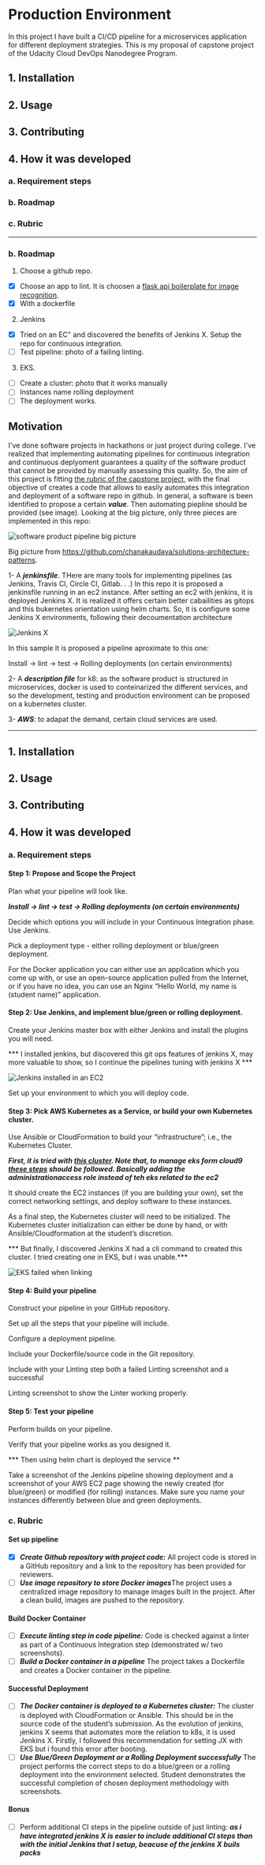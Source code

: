 # Production Environment

In this project I have built a CI/CD pipeline for a microservices application for different deployment strategies. This is my proposal of capstone project of the Udacity Cloud DevOps Nanodegree Program.

## 1. Installation
## 2. Usage
## 3. Contributing
## 4. How it was developed
### a. Requirement steps
### b. Roadmap
### c. Rubric

---------------

### b. Roadmap

1. Choose a github repo.

- [x] Choose an app to lint. It is choosen a [flask api boilerplate for image recognition](https://github.com/ablazleon/gorrilla).
- [x] With a dockerfile

2. Jenkins 
- [X] Tried on an EC" and discovered the benefits of Jenkins X. Setup the repo for continuous integration.
- [ ] Test pipeline: photo of a failing linting.

3. EKS. 
- [ ] Create a cluster: photo that it works manually
- [ ] Instances name rolling deployment
- [ ] The deployment works.

## Motivation

I've done software projects in hackathons or just project during college. I've realized that implementing automating pipelines for continuous integration and continuous deplyoment guarantees a quality of the software product that cannot be provided by manually assessing this quality. So, the aim of this project is fitting [the rubric of the capstone project](https://review.udacity.com/#!/rubrics/2577/view), with the final objective of creates a code that allows to easily automates this integration and deployment of a software repo in github. In general, a software is been identified to propose a certain ***value***. Then automating piepline should be provided (see image). Looking at the big picture, only three pieces are implemented in this repo:

![software product pipeline big picture](https://github.com/chanakaudaya/solutions-architecture-patterns/blob/master/vendor-neutral/images/Enterprise-CICD-Pattern.png)

Big picture from https://github.com/chanakaudaya/solutions-architecture-patterns.

1- A ***jenkinsfile***. THere are many tools for implementing pipelines (as Jenkins, Travis CI, Circle CI, Gitlab. . .) In this repo it is proposed a jenkinsfile running in an ec2 instance. After setting an ec2 with jenkins, it is deployed Jenkins X. It is realized it offers certain better cabailities as gitops and this bukernetes orientation using helm charts. So, it is configure some Jenkins X environments, following their decoumentation architecture

![Jenkins X](https://jenkins-x.io/images/jx-arch.png)

In this sample it is proposed a pipeline aproximate to this one:

Install -> lint -> test -> Rolling deployments (on certain environments)

2- A ***description file*** for k8: as the software product is structured in microservices, docker is used to conteinarized the different services, and so the development, testing and production environment can be proposed on a kubernetes cluster.

3- ***AWS***: to adapat the demand, certain cloud services are used.



-------------------

## 1. Installation
## 2. Usage
## 3. Contributing
## 4. How it was developed

### a. Requirement steps

#### Step 1: Propose and Scope the Project
Plan what your pipeline will look like.

***Install -> lint -> test -> Rolling deployments (on certain environments)***

Decide which options you will include in your Continuous Integration phase.
Use Jenkins.

Pick a deployment type - either rolling deployment or blue/green deployment.

For the Docker application you can either use an application which you come up with, or use an open-source application pulled from the Internet, or if you have no idea, you can use an Nginx “Hello World, my name is (student name)” application.

#### Step 2: Use Jenkins, and implement blue/green or rolling deployment.

Create your Jenkins master box with either Jenkins and install the plugins you will need.

*** I installed jenkins, but discovered this git ops features of jenkins X, may more valuable to show, so I continue the pipelines tuning with jenkins X ***

![Jenkins installed in an EC2](https://github.com/ablazleon/env-k8-jenkins/blob/master/eks/Jenkins.PNG)

Set up your environment to which you will deploy code.


#### Step 3: Pick AWS Kubernetes as a Service, or build your own Kubernetes cluster.
Use Ansible or CloudFormation to build your “infrastructure”; i.e., the Kubernetes Cluster.

***First, it is tried with [this cluster](!https://docs.aws.amazon.com/eks/latest/userguide/getting-started-eksctl.html). Note that, to manage eks form cloud9 [these steps](!https://eksworkshop.com/prerequisites/k8stools/) should be followed. Basically adding the administrationaccess role instead of teh eks related to the ec2***

It should create the EC2 instances (if you are building your own), set the correct networking settings, and deploy software to these instances.

As a final step, the Kubernetes cluster will need to be initialized. The Kubernetes cluster initialization can either be done by hand, or with Ansible/Cloudformation at the student’s discretion.

*** But finally, I discovered Jenkins X had a cli command to created this cluster. I tried creating one in EKS, but i was unable.***

![EKS failed when linking](https://github.com/ablazleon/env-k8-jenkins/blob/master/eks/ProblemEKS.png)

#### Step 4: Build your pipeline

Construct your pipeline in your GitHub repository.

Set up all the steps that your pipeline will include.

Configure a deployment pipeline.

Include your Dockerfile/source code in the Git repository.

Include with your Linting step both a failed Linting screenshot and a successful 

Linting screenshot to show the Linter working properly.

#### Step 5: Test your pipeline

Perform builds on your pipeline.

Verify that your pipeline works as you designed it.

*** Then using helm chart is deployed the service **

Take a screenshot of the Jenkins pipeline showing deployment and a screenshot of your AWS EC2 page showing the newly created (for blue/green) or modified (for rolling) instances. Make sure you name your instances differently between blue and green deployments.

### c. Rubric

#### Set up pipeline

- [x] ***Create Github repository with project code:*** All project code is stored in a GitHub repository and a link to the repository has been provided for reviewers.
- [ ] ***Use image repository to store Docker images***The project uses a centralized image repository to manage images built in the project. After a clean build, images are pushed to the repository.

#### Build Docker Container


- [ ] ***Execute linting step in code pipeline:*** Code is checked against a linter as part of a Continuous Integration step (demonstrated w/ two screenshots).
- [ ] ***Build a Docker container in a pipeline*** The project takes a Dockerfile and creates a Docker container in the pipeline.

#### Successful Deployment


- [ ] ***The Docker container is deployed to a Kubernetes cluster:*** The cluster is deployed with CloudFormation or Ansible. This should be in the source code of the student’s submission.
As the evolution of jenkins, jenkins X seems that automates more the relation to k8s, it is used Jenkins X. Firstly, I followed this recommendation for setting JX with EKS but i found this error after booting. 
- [ ] ***Use Blue/Green Deployment or a Rolling Deployment successfully*** The project performs the correct steps to do a blue/green or a rolling deployment into the environment selected. Student demonstrates the successful completion of chosen deployment methodology with screenshots.

#### Bonus

- [ ] Perform additional CI steps in the pipeline outside of just linting: ***as i have integrated jenkins X is easier to include additional CI steps than with the initial Jenkins that I setup, beacuse of the jenkins X buils packs***
